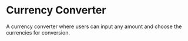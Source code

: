 # Currency Converter

A currency converter where users can input any amount and choose the currencies for conversion.


